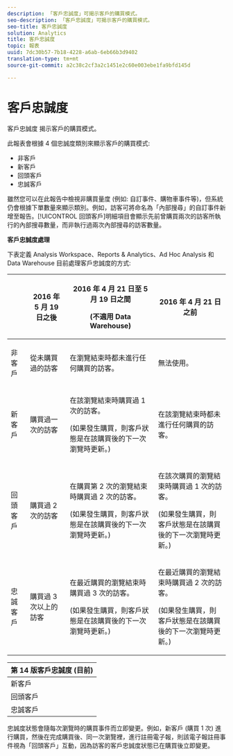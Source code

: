 ```yaml
---
description: 「客戶忠誠度」可揭示客戶的購買模式。
seo-description: 「客戶忠誠度」可揭示客戶的購買模式。
seo-title: 客戶忠誠度
solution: Analytics
title: 客戶忠誠度
topic: 報表
uuid: 7dc30b57-7b18-4228-a6ab-6eb66b3d9402
translation-type: tm+mt
source-git-commit: a2c38c2cf3a2c1451e2c60e003ebe1fa9bfd145d

---
```



# 客戶忠誠度

客戶忠誠度 揭示客戶的購買模式。

此報表會根據 4 個忠誠度類別來顯示客戶的購買模式:

* 非客戶
* 新客戶
* 回頭客戶
* 忠誠客戶

雖然您可以在此報告中檢視非購買量度 (例如: 自訂事件、購物車事件等)，但系統仍會根據下單數量來顯示類別。例如，訪客可將命名為「內部搜尋」的自訂事件新增至報告。[!UICONTROL 回頭客戶]明細項目會顯示先前曾購買兩次的訪客所執行的內部搜尋數量，而非執行過兩次內部搜尋的訪客數量。

**客戶忠誠度處理**

下表定義 Analysis Workspace、Reports &amp; Analytics、Ad Hoc Analysis 和 Data Warehouse 目前處理客戶忠誠度的方式:

<table id="table_E6A5CA96BE5C47F29F09688A4D41BC60"> 
 <thead> 
  <tr> 
   <th colname="col1" class="entry"> </th> 
   <th colname="col2" class="entry"> <p>2016 年 5 月 19 日之後 </p> </th> 
   <th colname="col3" class="entry"> <p>2016 年 4 月 21 日至 5 月 19 日之間 </p> <p>(不適用 Data Warehouse) </p> </th> 
   <th colname="col4" class="entry"> <p>2016 年 4 月 21 日之前 </p> </th> 
  </tr>
 </thead>
 <tbody> 
  <tr> 
   <td colname="col1"> <p>非客戶 </p> </td> 
   <td colname="col2"> <p>從未購買過的訪客 </p> </td> 
   <td colname="col3"> <p>在瀏覽結束時都未進行任何購買的訪客。 </p> </td> 
   <td colname="col4"> <p>無法使用。 </p> </td> 
  </tr> 
  <tr> 
   <td colname="col1"> <p>新客戶 </p> </td> 
   <td colname="col2"> <p>購買過一次的訪客 </p> </td> 
   <td colname="col3"> <p>在該瀏覽結束時購買過 1 次的訪客。 </p> <p>(如果發生購買，則客戶狀態是在該購買後的下一次瀏覽時更新。) </p> </td> 
   <td colname="col4"> <p>在該瀏覽結束時都未進行任何購買的訪客。 </p> </td> 
  </tr> 
  <tr> 
   <td colname="col1"> <p>回頭客戶 </p> </td> 
   <td colname="col2"> <p>購買過 2 次的訪客 </p> </td> 
   <td colname="col3"> <p>在購買第 2 次的瀏覽結束時購買過 2 次的訪客。 </p> <p>(如果發生購買，則客戶狀態是在該購買後的下一次瀏覽時更新。) </p> </td> 
   <td colname="col4"> <p>在該次購買的瀏覽結束時購買過 1 次的訪客。 </p> <p>(如果發生購買，則客戶狀態是在該購買後的下一次瀏覽時更新。) </p> </td> 
  </tr> 
  <tr> 
   <td colname="col1"> <p>忠誠客戶 </p> </td> 
   <td colname="col2"> <p>購買過 3 次以上的訪客 </p> </td> 
   <td colname="col3"> <p>在最近購買的瀏覽結束時購買過 3 次的訪客。 </p> <p>(如果發生購買，則客戶狀態是在該購買後的下一次瀏覽時更新。) </p> </td> 
   <td colname="col4"> <p>在最近購買的瀏覽結束時購買過 2 次的訪客。 </p> <p>(如果發生購買，則客戶狀態是在該購買後的下一次瀏覽時更新。) </p> </td> 
  </tr> 
 </tbody> 
</table>

| 第 14 版客戶忠誠度 (目前) |
|---|
| 新客戶 | 1 次瀏覽和 1 次購買 |
| 回頭客戶 | 超過 1 次瀏覽和 2 次購買 |
| 忠誠客戶 | 超過 1 次瀏覽和 3 次以上購買 |

忠誠度狀態會隨每次瀏覽時的購買事件而立即變更。例如，新客戶 (購買 1 次) 進行購買，然後在完成購買後、同一次瀏覽裡，進行註冊電子報，則該電子報註冊事件視為「回頭客戶」互動，因為訪客的客戶忠誠度狀態已在購買後立即變更。
